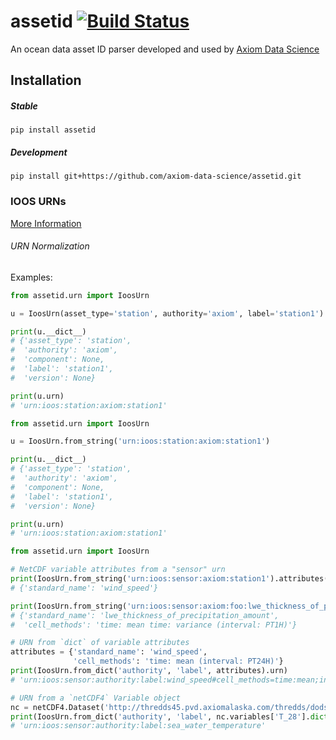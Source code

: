 # assetid  [![Build Status](https://travis-ci.org/axiom-data-science/assetid.svg)](https://travis-ci.org/axiom-data-science/assetid)

An ocean data asset ID parser developed and used by [Axiom Data Science](http://axiomdatascience.com)


## Installation

##### Stable

    pip install assetid

##### Development

    pip install git+https://github.com/axiom-data-science/assetid.git


### IOOS URNs
[More Information](https://geo-ide.noaa.gov/wiki/index.php?title=IOOS_Conventions_for_Observing_Asset_Identifiers)

###### URN Normalization

Examples:

```python
from assetid.urn import IoosUrn

u = IoosUrn(asset_type='station', authority='axiom', label='station1')

print(u.__dict__)
# {'asset_type': 'station',
#  'authority': 'axiom',
#  'component': None,
#  'label': 'station1',
#  'version': None}

print(u.urn)
# 'urn:ioos:station:axiom:station1'
```

```python
from assetid.urn import IoosUrn

u = IoosUrn.from_string('urn:ioos:station:axiom:station1')

print(u.__dict__)
# {'asset_type': 'station',
#  'authority': 'axiom',
#  'component': None,
#  'label': 'station1',
#  'version': None}

print(u.urn)
# 'urn:ioos:station:axiom:station1'
```

```python
from assetid.urn import IoosUrn

# NetCDF variable attributes from a "sensor" urn
print(IoosUrn.from_string('urn:ioos:sensor:axiom:station1').attributes())
# {'standard_name': 'wind_speed'}

print(IoosUrn.from_string('urn:ioos:sensor:axiom:foo:lwe_thickness_of_precipitation_amount#cell_methods=time:mean,time:variance;interval=pt1h').attributes())
# {'standard_name': 'lwe_thickness_of_precipitation_amount',
#  'cell_methods': 'time: mean time: variance (interval: PT1H)'}

# URN from `dict` of variable attributes
attributes = {'standard_name': 'wind_speed',
              'cell_methods': 'time: mean (interval: PT24H)'}
print(IoosUrn.from_dict('authority', 'label', attributes).urn)
# 'urn:ioos:sensor:authority:label:wind_speed#cell_methods=time:mean;interval=pt24h'

# URN from a `netCDF4` Variable object
nc = netCDF4.Dataset('http://thredds45.pvd.axiomalaska.com/thredds/dodsC/grabbag/USGS_CMG_WH_OBS/WFAL/9001rcm-a.nc')
print(IoosUrn.from_dict('authority', 'label', nc.variables['T_28'].dict).urn)
# 'urn:ioos:sensor:authority:label:sea_water_temperature'
```
